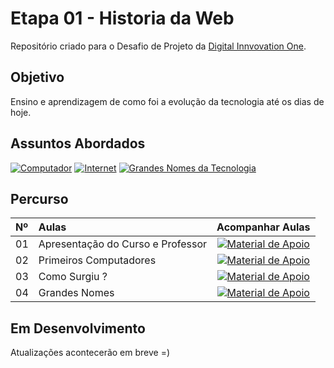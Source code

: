 <h1>
     Etapa 01 - Historia da Web
</h1>

Repositório criado para o Desafio de Projeto da [Digital Innvovation One](https://www.dio.me/).

## Objetivo
Ensino e aprendizagem  de como foi a evolução da tecnologia até os dias de hoje.

## Assuntos Abordados
[![Computador](https://img.shields.io/badge/computador-000?style=for-the-badge&logo=microsoft&logoColor=30A3DC)](https://pt.wikipedia.org/wiki/Computador)
[![Internet](https://img.shields.io/badge/Internet-000?style=for-the-badge&logo=Alienware&logoColor=5C1F87)](https://pt.wikipedia.org/wiki/Internet)
[![Grandes Nomes da Tecnologia](https://img.shields.io/badge/Grandes%20Nomes%20da%20Tecnologia-000?style=for-the-badge&logo=alby&logoColor=fff)]()

## Percurso

<table>
  <thead>
    <tr align="left">
      <th>Nº</th>
      <th>Aulas</th>
      <th>Acompanhar Aulas</th>
    </tr>
  </thead>
  <tbody align="left">
    <tr>
      <td>01</td>
      <td>Apresentação do Curso e Professor</td>
      <td align="center">
        <a href="">
           <img align="center" alt="Material de Apoio" src="https://img.shields.io/badge/Assistir%20Aula-30A3DC?style=for-the-badge">
        </a>
      </td>
    </tr>
    <tr>
      <td>02</td>
      <td>Primeiros Computadores</td>
      <td align="center">
        <a href="">
           <img align="center" alt="Material de Apoio" src="https://img.shields.io/badge/Assistir%20Aula-E94D5F?style=for-the-badge">
        </a>
      </td>
    </tr>
    <tr>
      <td>03</td>
      <td>Como Surgiu ?</td>
      <td align="center">
        <a href="">
           <img align="center" alt="Material de Apoio" src="https://img.shields.io/badge/Assistir%20Aula-30A3DC?style=for-the-badge">
        </a>
      </td>    
    </tr>
    <tr>
      <td>04</td>
      <td>Grandes Nomes</td>
      <td align="center">
        <a href="">
           <img align="center" alt="Material de Apoio" src="https://img.shields.io/badge/Assistir%20Aula-E94D5F?style=for-the-badge">
        </a>
      </td>    
    </tr>
  </tbody>
  <tfoot></tfoot>
</table>

## Em Desenvolvimento
Atualizações acontecerão em breve =)